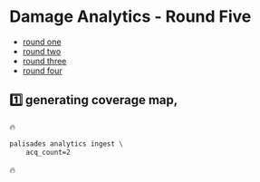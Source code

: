 # Damage Analytics - Round Five

- [round one](./damage-analytics-round-one.md)
- [round two](./damage-analytics-round-two.md)
- [round three](./damage-analytics-round-three.md)
- [round four](./damage-analytics-round-four.md)

## 1️⃣ generating coverage map,

🔥

```bash
palisades analytics ingest \
    acq_count=2
```

🔥
